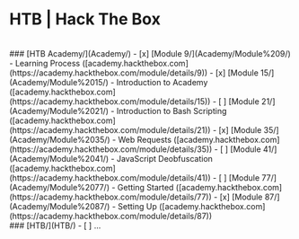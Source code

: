# HTB | Hack The Box



<br>
### [HTB Academy/](Academy/)
- [x] [Module 9/](Academy/Module%209/) - Learning Process ([academy.hackthebox.com](https://academy.hackthebox.com/module/details/9))
- [x] [Module 15/](Academy/Module%2015/) - Introduction to Academy ([academy.hackthebox.com](https://academy.hackthebox.com/module/details/15))
- [ ] [Module 21/](Academy/Module%2021/) - Introduction to Bash Scripting ([academy.hackthebox.com](https://academy.hackthebox.com/module/details/21))
- [x] [Module 35/](Academy/Module%2035/) - Web Requests ([academy.hackthebox.com](https://academy.hackthebox.com/module/details/35))
- [ ] [Module 41/](Academy/Module%2041/) - JavaScript Deobfuscation ([academy.hackthebox.com](https://academy.hackthebox.com/module/details/41))
- [ ] [Module 77/](Academy/Module%2077/) - Getting Started ([academy.hackthebox.com](https://academy.hackthebox.com/module/details/77))
- [x] [Module 87/](Academy/Module%2087/) - Setting Up ([academy.hackthebox.com](https://academy.hackthebox.com/module/details/87))



<br>
### [HTB/](HTB/)
- [ ] ...

